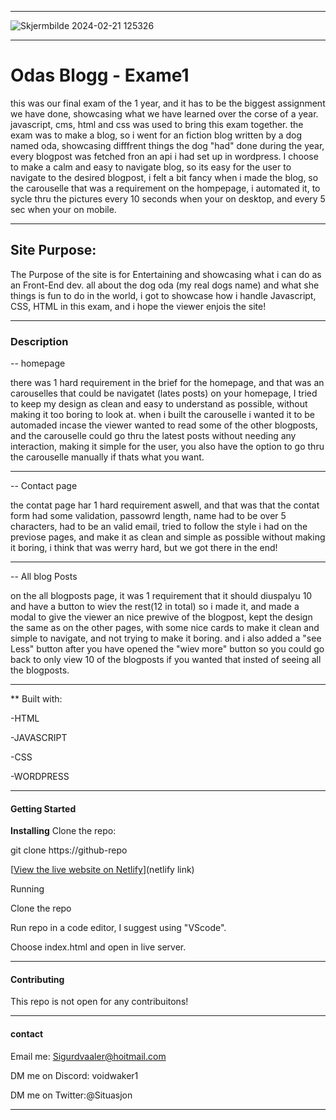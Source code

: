- - -
![Skjermbilde 2024-02-21 125326](https://github.com/Noroff-FEU-Assignments/project-exam-1-Voidwaker/assets/128046262/c270d3ea-1063-42c1-93dc-59188f0959e8)
_ _ _
# Odas Blogg - Exame1
this was our final exam of the 1 year, and it has to be the biggest assignment we have done, showcasing what we have learned over the corse of a year. javascript, cms, html and css was used to bring this exam together.
the exam was to make a blog, so i went for an fiction blog written by a dog named oda, showcasing difffrent things the dog "had" done during the year, every blogpost was fetched fron an api i had set up in wordpress.
I choose to make a calm and easy to navigate blog, so its easy for the user to navigate to the desired blogpost, i felt a bit fancy when i made the blog, so the carouselle that was a requirement on the hompepage, i automated it, to sycle thru the pictures every 10 seconds when your on desktop, and every 5 sec when your on mobile.
_ _ _
## Site Purpose:
The Purpose of the site is for Entertaining and showcasing what i can do as an Front-End dev. all about the dog oda (my real dogs name) and what she things is fun to do in the world, i got to showcase how i handle Javascript, CSS, HTML in this exam, and i hope the viewer enjois the site! 
_ _ _
### Description
-- homepage

there was 1 hard requirement in the brief for the homepage, and that was an carouselles that could be navigatet (lates posts) on your homepage, I tried to keep my design as clean and easy to understand as possible, without making it too boring to look at. when i built the carouselle i wanted it to be automaded incase the viewer wanted to read some of the other blogposts, and the carouselle could go thru the latest posts without needing any interaction, making it simple for the user, you also have the option to go thru the carouselle manually if thats what you want. 
_ _ _
-- Contact page

the contat page har 1 hard requirement aswell, and that was that the contat form had some validation, passowrd length, name had to be over 5 characters, had to be an valid email, tried to follow the style i had on the previose pages, and make it as clean and simple as possible without making it boring, i think that was werry hard, but we got there in the end!
_ _ _
-- All blog Posts

on the all blogposts page, it was 1 requirement that it should diuspalyu 10 and have a button to wiev the rest(12 in total) so i made it, and made a modal to give the viewer an nice prewive of the blogpost, kept the design the same as on the other pages, with some nice cards to make it clean and simple to navigate, and not trying to make it boring. and i also added a "see Less" button after you have opened the "wiev more" button so you could go back to only view 10 of the blogposts if you wanted that insted of seeing all the blogposts.
_ _ _
** Built with:

-HTML

-JAVASCRIPT

-CSS

-WORDPRESS
_ _ _ 

#### Getting Started
**Installing**
Clone the repo:

git clone https://github-repo

[[View the live website on Netlify](https://poetic-puffpuff-7681b8.netlify.app)](netlify link)

Running

Clone the repo

Run repo in a code editor, I suggest using "VScode".

Choose index.html and open in live server.
_ _ _

#### Contributing
This repo is not open for any contribuitons!
_ _ _
#### contact
Email me: Sigurdvaaler@hoitmail.com

DM me on Discord: voidwaker1

DM me on Twitter:@Situasjon

_ _ _






